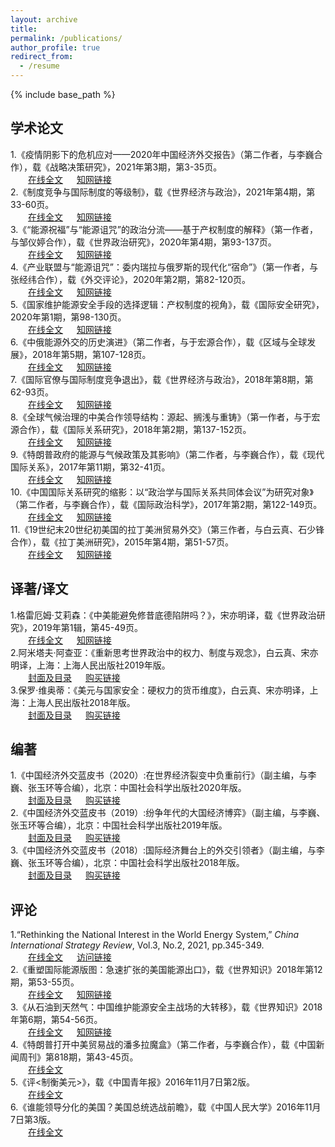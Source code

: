 ```yaml
---
layout: archive
title: 
permalink: /publications/
author_profile: true
redirect_from:
  - /resume
---
```


{% include base_path %}

## 学术论文

1.《疫情阴影下的危机应对——2020年中国经济外交报告》（第二作者，与李巍合作），载《战略决策研究》，2021年第3期，第3-35页。<br>
   &emsp;&emsp;[在线全文](http://sym915.github.io/files/paper11.pdf) &emsp; [知网链接](https://kns.cnki.net/kcms/detail/detail.aspx?dbcode=CJFD&dbname=CJFDLAST2021&filename=ZLJC202103001&uniplatform=NZKPT&v=lixjEIarD0ZkM9CGVZpY2sdf2uUxiG1TX9HtTfLuSyU3u-k6m0S8bd8C78_aQT8X)<br>
2.《制度竞争与国际制度的等级制》，载《世界经济与政治》，2021年第4期，第33-60页。<br>
   &emsp;&emsp;[在线全文](http://sym915.github.io/files/paper10.pdf) &emsp; [知网链接](https://kns.cnki.net/kcms/detail/detail.aspx?dbcode=CJFD&dbname=CJFDLAST2021&filename=SJJZ202104003&uniplatform=NZKPT&v=0oEg8l_tJp9Af2rIWZF6G07qa0ewnlYHyvdmljqQ2mgMq1wp-V7w3beDwxVGdyEo)<br>
3.《“能源祝福”与“能源诅咒”的政治分流——基于产权制度的解释》（第一作者，与邹仪婷合作），载《世界政治研究》，2020年第4期，第93-137页。<br>
   &emsp;&emsp;[在线全文](http://sym915.github.io/files/paper9.pdf) &emsp; [知网链接](https://kns.cnki.net/kcms/detail/detail.aspx?dbcode=CCJD&dbname=CCJDLAST2&filename=WPJK202004005&uniplatform=NZKPT&v=hKx2YeJDmBeQ1oWyCnFKBcNqtJ1rpwMeCN8xmnhmBqLFcRy9r0cwowot3-m6nSOW)<br>
4.《产业联盟与“能源诅咒”：委内瑞拉与俄罗斯的现代化“宿命”》（第一作者，与张经纬合作），载《外交评论》，2020年第2期，第82-120页。<br>
   &emsp;&emsp;[在线全文](http://sym915.github.io/files/paper8.pdf) &emsp; [知网链接](https://kns.cnki.net/kcms/detail/detail.aspx?dbcode=CJFD&dbname=CJFDLAST2020&filename=WJXY202002004&uniplatform=NZKPT&v=lEp75hyY-l3VwamVTPGI3PPfmiUUQCnjBEKdne8UyahQVYqM-wU_cTrIILSJEmOa)<br>
5.《国家维护能源安全手段的选择逻辑：产权制度的视角》，载《国际安全研究》，2020年第1期，第98-130页。<br>
   &emsp;&emsp;[在线全文](http://sym915.github.io/files/paper7.pdf) &emsp; [知网链接](https://kns.cnki.net/kcms/detail/detail.aspx?dbcode=CJFD&dbname=CJFDLAST2020&filename=GGXB202001006&uniplatform=NZKPT&v=42OCBm1b1oTjSzlKcZcCcEL-zNRq3N_F-tDTKwzoCDMKZQ75eQ2PkH0Lxv0yLLgW)<br>
6.《中俄能源外交的历史演进》（第二作者，与于宏源合作），载《区域与全球发展》，2018年第5期，第107-128页。<br>
   &emsp;&emsp;[在线全文](http://sym915.github.io/files/paper6.pdf) &emsp; [知网链接](https://kns.cnki.net/kcms/detail/detail.aspx?dbcode=CJFD&dbname=CJFDLAST2019&filename=QYQQ201805008&uniplatform=NZKPT&v=JJxiKpVmhCLYn6KQDx_tfMkh2tgDxdiV8OQiRG4kOxUALlt1WcX4Wb3dzBd4bkT2)<br>
7.《国际官僚与国际制度竞争退出》，载《世界经济与政治》，2018年第8期，第62-93页。<br>
   &emsp;&emsp;[在线全文](http://sym915.github.io/files/paper5.pdf) &emsp; [知网链接](https://kns.cnki.net/kcms/detail/detail.aspx?dbcode=CJFD&dbname=CJFDLAST2018&filename=SJJZ201808004&uniplatform=NZKPT&v=86dHLgCDysGa7GNZLcOKp0_-wMgQm8db8HnlTkWvzxeL-EYqTXtegHd7-d9SZUX0)<br>
8.《全球气候治理的中美合作领导结构：源起、搁浅与重铸》（第一作者，与于宏源合作），载《国际关系研究》，2018年第2期，第137-152页。<br>
   &emsp;&emsp;[在线全文](http://sym915.github.io/files/paper4.pdf) &emsp; [知网链接](https://kns.cnki.net/kcms/detail/detail.aspx?dbcode=CJFD&dbname=CJFDLAST2018&filename=GGXY201802008&uniplatform=NZKPT&v=SG4tfQKNbmi5D9O6qeDwgB3ON_pIB9khZIDqi6k5ss9yEd0JJJHPgRw_7ZBshB1p)<br>
9.《特朗普政府的能源与气候政策及其影响》（第二作者，与李巍合作），载《现代国际关系》，2017年第11期，第32-41页。<br>
   &emsp;&emsp;[在线全文](http://sym915.github.io/files/paper3.pdf) &emsp; [知网链接](https://kns.cnki.net/kcms/detail/detail.aspx?dbcode=CJFD&dbname=CJFDLAST2018&filename=XDGG201711004&uniplatform=NZKPT&v=LB1FK7MByrBKfj-xHG2R_jKl0YZTVEXLoEBzL3Yw8CrDHoTuwQUC-yfJRMJszwv6)<br>
10.《中国国际关系研究的缩影：以“政治学与国际关系共同体会议”为研究对象》（第二作者，与李巍合作），载《国际政治科学》，2017年第2期，第122-149页。<br>
   &emsp;&emsp;[在线全文](http://sym915.github.io/files/paper2.pdf) &emsp; [知网链接](https://kns.cnki.net/kcms/detail/detail.aspx?dbcode=CJFD&dbname=CJFDLAST2017&filename=GJZK201702006&uniplatform=NZKPT&v=gzimj6hfKeGEAmqET1oiPLiGXmofIjg5LH6vctRRqyU8sGhB_QhNhV7diWUbE8rh)<br>
11.《19世纪末20世纪初美国的拉丁美洲贸易外交》（第三作者，与白云真、石少锋合作），载《拉丁美洲研究》，2015年第4期，第51-57页。<br>
   &emsp;&emsp;[在线全文](http://sym915.github.io/files/paper1.pdf) &emsp; [知网链接](https://kns.cnki.net/kcms/detail/detail.aspx?dbcode=CJFD&dbname=CJFDLAST2015&filename=LDMZ201504009&uniplatform=NZKPT&v=XWrDupyH212lih79re67IBlv2dBYGsXcRYpOz5mSfihvsoLndImqDm9yXPwq7UoN) <br>

## 译著/译文

1.格雷厄姆·艾莉森：《中美能避免修昔底德陷阱吗？》，宋亦明译，载《世界政治研究》，2019年第1辑，第45-49页。<br>
   &emsp;&emsp;[在线全文](http://sym915.github.io/files/translation3.pdf) &emsp; [知网链接](https://kns.cnki.net/kcms/detail/detail.aspx?dbcode=CCJD&dbname=CCJDLAST2&filename=WPJK201901001&uniplatform=NZKPT&v=GyFba9dhAARG5jX-vLbnHvTrtU_5oHSOdjzg4vFNWuX3wqdxafkDj4f0TC_C79Ez) <br>
2.阿米塔夫·阿查亚：《重新思考世界政治中的权力、制度与观念》，白云真、宋亦明译，上海：上海人民出版社2019年版。<br>
   &emsp;&emsp;[封面及目录](http://sym915.github.io/files/translation2.pdf) &emsp; [购买链接](http://product.dangdang.com/27901108.html) <br>
3.保罗·维奥蒂：《美元与国家安全：硬权力的货币维度》，白云真、宋亦明译，上海：上海人民出版社2018年版。<br>
   &emsp;&emsp;[封面及目录](http://sym915.github.io/files/translation1.pdf) &emsp; [购买链接](http://product.dangdang.com/25287944.html) <br>

## 编著

1.《中国经济外交蓝皮书（2020）:在世界经济裂变中负重前行》（副主编，与李巍、张玉环等合编），北京：中国社会科学出版社2020年版。<br>
   &emsp;&emsp;[封面及目录](http://sym915.github.io/files/editbook3.pdf) &emsp; [购买链接](http://product.dangdang.com/29149993.html) <br>
2.《中国经济外交蓝皮书（2019）:纷争年代的大国经济博弈》（副主编，与李巍、张玉环等合编），北京：中国社会科学出版社2019年版。<br>
   &emsp;&emsp;[封面及目录](http://sym915.github.io/files/editbook2.pdf) &emsp; [购买链接](http://product.dangdang.com/27919529.html) <br>
3.《中国经济外交蓝皮书（2018）:国际经济舞台上的外交引领者》（副主编，与李巍、张玉环等合编），北京：中国社会科学出版社2018年版。<br>
   &emsp;&emsp;[封面及目录](http://sym915.github.io/files/editbook1.pdf) &emsp; [购买链接](http://product.dangdang.com/25261428.html) <br>

## 评论

1.“Rethinking the National Interest in the World Energy System,” *China International Strategy Review*, Vol.3, No.2, 2021, pp.345-349.<br>
   &emsp;&emsp;[在线全文](http://sym915.github.io/files/review4.pdf) &emsp; [访问链接](https://link.springer.com/article/10.1007/s42533-021-00084-w) <br>
2.《重塑国际能源版图：急速扩张的美国能源出口》，载《世界知识》2018年第12期，第53-55页。<br>
   &emsp;&emsp;[在线全文](http://sym915.github.io/files/review3.pdf) &emsp; [知网链接](https://kns.cnki.net/kcms/detail/detail.aspx?dbcode=CJFD&dbname=CJFDLAST2018&filename=SJZS201812031&uniplatform=NZKPT&v=V5T0XXQqg-RIQat36W2DrzT36HCK4GsvfDccrWNXKOlYIb3IOZcDPnBwq8lHrWjk) <br>
3.《从石油到天然气：中国维护能源安全主战场的大转移》，载《世界知识》2018年第6期，第54-56页。<br>
   &emsp;&emsp;[在线全文](http://sym915.github.io/files/review2.pdf) &emsp; [知网链接](https://kns.cnki.net/kcms/detail/detail.aspx?dbcode=CJFD&dbname=CJFDLAST2018&filename=SJZS201806019&uniplatform=NZKPT&v=V5T0XXQqg-St6yDMUBzQWFQhePtHj6mN4RrKlT96x51Owwbf0yY6YR9w8AyqLCLS) <br>
4.《特朗普打开中美贸易战的潘多拉魔盒》（第二作者，与李巍合作），载《中国新闻周刊》第818期，第43-45页。<br>
   &emsp;&emsp;[在线全文](http://www.zgxwzk.chinanews.com.cn/2/2017-08-28/463.shtml) <br>
5.《评<制衡美元>》，载《中国青年报》2016年11月7日第2版。<br>
   &emsp;&emsp;<a href="http://zqb.cyol.com/html/2016-11/07/nw.D110000zgqnb_20161107_3-02.htm">在线全文</a ><br>
6.《谁能领导分化的美国？美国总统选战前瞻》，载《中国人民大学》2016年11月7日第3版。<br>
   &emsp;&emsp;<a href="http://ruc.ihwrm.com/index/article/articleinfo.html?doc%20id=1545173">在线全文</a ><br>

